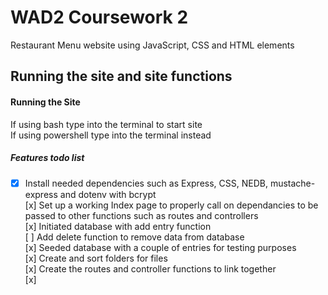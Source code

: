 # WAD2 Coursework 2
Restaurant Menu website using JavaScript, CSS and HTML elements

## Running the site and site functions
#### Running the Site
If using bash type <node index.js> into the terminal to start site  
If using powershell type <node index> into the terminal instead

##### Features todo list
- [x] Install needed dependencies such as Express, CSS, NEDB, mustache-express and dotenv with bcrypt  
[x] Set up a working Index page to properly call on dependancies to be passed to other functions such as routes and controllers  
[x] Initiated database with add entry function  
[ ] Add delete function to remove data from database  
[x] Seeded database with a couple of entries for testing purposes  
[x] Create and sort folders for files  
[x] Create the routes and controller functions to link together  
[x] 
